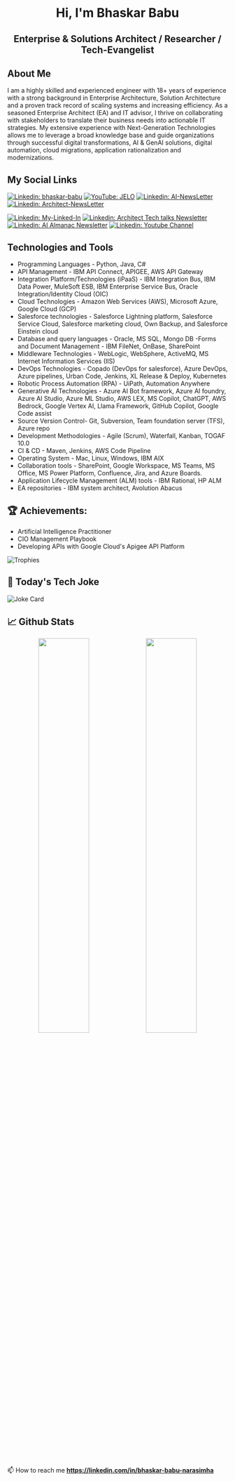 <h1 align="center">Hi, I'm Bhaskar Babu </h1>

<h2 align="center"> Enterprise & Solutions Architect / Researcher / Tech-Evangelist </h2>


## About Me

I am a highly skilled and experienced engineer with 18+ years of experience with a strong background in Enterprise Architecture, Solution Architecture and a proven track record of scaling systems and increasing efficiency. As a seasoned Enterprise Architect (EA) and IT advisor, I thrive on collaborating with stakeholders to translate their business needs into actionable IT strategies. My extensive experience with Next-Generation Technologies allows me to leverage a broad knowledge base and guide organizations through successful digital transformations, AI & GenAI solutions, digital automation, cloud migrations, application rationalization and modernizations.

## 

## My Social Links

[![Linkedin: bhaskar-babu](https://img.shields.io/badge/My-Linkedin-blue?style=for-the-badge&logo=Linkedin&logoColor=white&link=https://www.linkedin.com/in/bhaskar-babu-narasimha-548494a/)](https://www.linkedin.com/in/bhaskar-babu-narasimha-548494a/) [![YouTube: JELO](https://img.shields.io/badge/My-YouTube-red?style=for-the-badge&logo=YouTube&logoColor=white&link=https://www.youtube.com/@JustEnoughLearningOnline-jelo/videos)](https://www.youtube.com/@JustEnoughLearningOnline-jelo/videos) [![Linkedin: AI-NewsLetter](https://img.shields.io/badge/My-AI_NewsLetter-green?style=for-the-badge&logo=blog&logoColor=white&link=https://www.linkedin.com/newsletters/7075963863237611520/)](https://www.linkedin.com/newsletters/7075963863237611520/) [![Linkedin: Architect-NewsLetter](https://img.shields.io/badge/My-Architecture_NewsLetter-orange?style=for-the-badge&logo=blog&logoColor=white&link=https://www.linkedin.com/newsletters/7133670871860219907/)](https://www.linkedin.com/newsletters/7133670871860219907/)


[![Linkedin: My-Linked-In](https://img.shields.io/badge/-My_LinkedIn-blue?style=for-the-badge&logo=Linkedin&logoColor=white&link=https://www.linkedin.com/in/bhaskar-babu-narasimha-548494a/)](https://www.linkedin.com/in/bhaskar-babu-narasimha-548494a/) [![Linkedin: Architect Tech talks Newsletter](https://img.shields.io/badge/-My_ArchitectTechTalks_Newsletter-blue?style=for-the-badge&logo=Linkedin&logoColor=white&link=https://www.linkedin.com/newsletters/7133670871860219907/)](https://www.linkedin.com/newsletters/7133670871860219907/) [![Linkedin: AI Almanac Newsletter](https://img.shields.io/badge/-My_AI_Almanac_Newsletter-blue?style=for-the-badge&logo=Linkedin&logoColor=white&link=https://www.linkedin.com/newsletters/7075963863237611520/)](https://www.linkedin.com/newsletters/7075963863237611520/) [![Linkedin: Youtube Channel](https://img.shields.io/badge/-Our_Youtube_Channel-blue?style=for-the-badge&logo=Linkedin&logoColor=white&link=https://www.youtube.com/@JustEnoughLearningOnline-jelo/videos)](https://www.youtube.com/@JustEnoughLearningOnline-jelo/videos) 

##

## Technologies and Tools
- Programming Languages	- Python, Java, C#
- API Management - IBM API Connect, APIGEE, AWS API Gateway
- Integration Platform/Technologies (iPaaS) -	IBM Integration Bus, IBM Data Power, MuleSoft ESB, IBM Enterprise Service Bus, Oracle Integration/Identity Cloud (OIC)
- Cloud Technologies -	Amazon Web Services (AWS), Microsoft Azure, Google Cloud (GCP) 
- Salesforce technologies -	Salesforce Lightning platform, Salesforce Service Cloud, Salesforce marketing cloud, Own Backup, and Salesforce Einstein cloud 
- Database and query languages - Oracle, MS SQL, Mongo DB
-Forms and Document Management	- IBM FileNet, OnBase, SharePoint
- Middleware Technologies	- WebLogic, WebSphere, ActiveMQ, MS Internet Information Services (IIS)
- DevOps Technologies	- Copado (DevOps for salesforce), Azure DevOps, Azure pipelines, Urban Code, Jenkins, XL Release & Deploy, Kubernetes
- Robotic Process Automation (RPA) -	UiPath, Automation Anywhere
- Generative AI Technologies - Azure AI Bot framework, Azure AI foundry, Azure AI Studio, Azure ML Studio, AWS LEX, MS Copilot, ChatGPT, AWS Bedrock, Google Vertex AI, Llama Framework, GitHub Copilot, Google Code assist
- Source Version Control- Git, Subversion, Team foundation server (TFS), Azure repo
- Development Methodologies -	Agile (Scrum), Waterfall, Kanban, TOGAF 10.0
- CI & CD	- Maven, Jenkins, AWS Code Pipeline
- Operating System - Mac, Linux, Windows, IBM AIX
- Collaboration tools -	SharePoint, Google Workspace, MS Teams, MS Office, MS Power Platform, Confluence, Jira, and Azure Boards.
- Application Lifecycle Management (ALM) tools -	IBM Rational, HP ALM
- EA repositories -	IBM system architect, Avolution Abacus 

##

## 🏆 Achievements:

- Artificial Intelligence Practitioner 
- CIO Management Playbook
- Developing APIs with Google Cloud's Apigee API Platform


![Trophies](https://github-profile-trophy.vercel.app/?username=bhaskarbabu0984&theme=radical)

##
## 🎉 Today's Tech Joke

![Joke Card](https://readme-jokes.vercel.app/api?theme=vue-dark)

## 📈 Github Stats
<p align="center">
  <img width="48%" src="https://github-readme-stats.vercel.app/api?username=bhaskarbabu0984&show_icons=true&hide_border=true&theme=gotham" />
  <img width="48%" src="https://github-readme-streak-stats.herokuapp.com/?user=bhaskarbabu0984&hide_border=true&theme=gotham" />
</p>

📫 How to reach me **https://linkedin.com/in/bhaskar-babu-narasimha**

<!--
**bhaskarbabu0984/bhaskarbabu0984** is a ✨ _special_ ✨ repository because its `README.md` (this file) appears on your GitHub profile.

Here are some ideas to get you started:

- 🔭 I’m currently working on ...
- 🌱 I’m currently learning ...
- 👯 I’m looking to collaborate on ...
- 🤔 I’m looking for help with ...
- 💬 Ask me about ...
- 📫 How to reach me: ...
- 😄 Pronouns: ...
- ⚡ Fun fact: ...
-->
